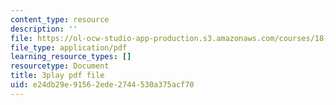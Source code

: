```yaml
---
content_type: resource
description: ''
file: https://ol-ocw-studio-app-production.s3.amazonaws.com/courses/18-01sc-single-variable-calculus-fall-2010/e24db29e91562ede2744530a375acf70_ryLdyDrBfvI.pdf
file_type: application/pdf
learning_resource_types: []
resourcetype: Document
title: 3play pdf file
uid: e24db29e-9156-2ede-2744-530a375acf70
---
```


